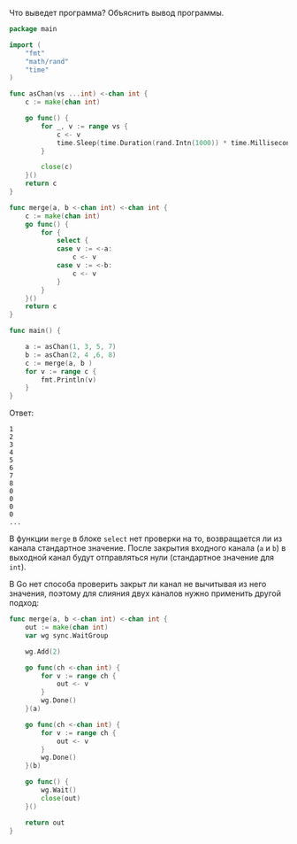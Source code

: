 Что выведет программа? Объяснить вывод программы.

```go
package main

import (
	"fmt"
	"math/rand"
	"time"
)

func asChan(vs ...int) <-chan int {
	c := make(chan int)

	go func() {
		for _, v := range vs {
			c <- v
			time.Sleep(time.Duration(rand.Intn(1000)) * time.Millisecond)
		}

		close(c)
	}()
	return c
}

func merge(a, b <-chan int) <-chan int {
	c := make(chan int)
	go func() {
		for {
			select {
			case v := <-a:
				c <- v
			case v := <-b:
				c <- v
			}
		}
	}()
	return c
}

func main() {

	a := asChan(1, 3, 5, 7)
	b := asChan(2, 4 ,6, 8)
	c := merge(a, b )
	for v := range c {
		fmt.Println(v)
	}
}
```

Ответ:
```
1
2
3
4
5
6
7
8
0
0
0
0
...
```

В функции `merge` в блоке `select` нет проверки на то,
возвращается ли из канала стандартное значение.
После закрытия входного канала (`a` и `b`) в выходной канал будут отправляться нули (стандартное значение для `int`).

В Go нет способа проверить закрыт ли канал не вычитывая из него значения,
поэтому для слияния двух каналов нужно применить другой подход:


```go
func merge(a, b <-chan int) <-chan int {
	out := make(chan int)
	var wg sync.WaitGroup

	wg.Add(2)

	go func(ch <-chan int) {
		for v := range ch {
			out <- v
		}
		wg.Done()
	}(a)

	go func(ch <-chan int) {
		for v := range ch {
			out <- v
		}
		wg.Done()
	}(b)

	go func() {
		wg.Wait()
		close(out)
	}()

	return out
}
```